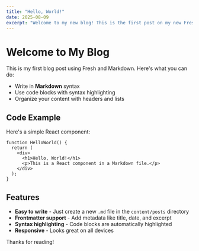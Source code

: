 ```yaml
---
title: "Hello, World!"
date: 2025-08-09
excerpt: "Welcome to my new blog! This is the first post on my new Fresh blog."
---
```


# Welcome to My Blog

This is my first blog post using Fresh and Markdown. Here's what you can do:

- Write in **Markdown** syntax
- Use code blocks with syntax highlighting
- Organize your content with headers and lists

## Code Example

Here's a simple React component:

```tsx
function HelloWorld() {
  return (
    <div>
      <h1>Hello, World!</h1>
      <p>This is a React component in a Markdown file.</p>
    </div>
  );
}
```

## Features

- **Easy to write** - Just create a new `.md` file in the `content/posts` directory
- **Frontmatter support** - Add metadata like title, date, and excerpt
- **Syntax highlighting** - Code blocks are automatically highlighted
- **Responsive** - Looks great on all devices

Thanks for reading!
